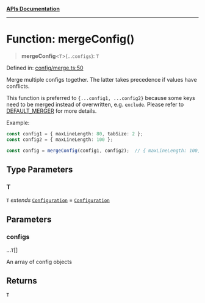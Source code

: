 [**APIs Documentation**](../README.md)

***

# Function: mergeConfig()

> **mergeConfig**\<`T`\>(...`configs`): `T`

Defined in: [config/merge.ts:50](https://github.com/daidodo/format-imports/blob/fa507828ea2705f4ecb83df3b3b0422b1a8a80a7/src/lib/config/merge.ts#L50)

Merge multiple configs together. The latter takes precedence if values have conflicts.

This function is preferred to `{...config1, ...config2}` because some keys need to be
merged instead of overwritten, e.g. `exclude`. Please refer to  [DEFAULT_MERGER](#DEFAULT_MERGER)
for more details.

Example:
```ts
const config1 = { maxLineLength: 80, tabSize: 2 };
const config2 = { maxLineLength: 100 };

const config = mergeConfig(config1, config2);  // { maxLineLength: 100, tabSize: 2 }
```

## Type Parameters

### T

`T` *extends* [`Configuration`](../interfaces/Configuration.md) = [`Configuration`](../interfaces/Configuration.md)

## Parameters

### configs

...`T`[]

An array of config objects

## Returns

`T`
